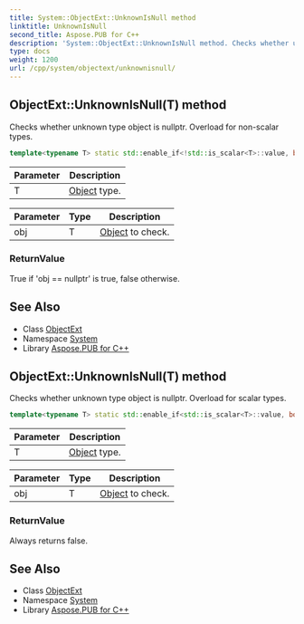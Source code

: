 ```yaml
---
title: System::ObjectExt::UnknownIsNull method
linktitle: UnknownIsNull
second_title: Aspose.PUB for C++
description: 'System::ObjectExt::UnknownIsNull method. Checks whether unknown type object is nullptr. Overload for non-scalar types in C++.'
type: docs
weight: 1200
url: /cpp/system/objectext/unknownisnull/
---
```

## ObjectExt::UnknownIsNull(T) method


Checks whether unknown type object is nullptr. Overload for non-scalar types.

```cpp
template<typename T> static std::enable_if<!std::is_scalar<T>::value, bool>::type System::ObjectExt::UnknownIsNull(T obj)
```


| Parameter | Description |
| --- | --- |
| T | [Object](../../object/) type. |

| Parameter | Type | Description |
| --- | --- | --- |
| obj | T | [Object](../../object/) to check. |

### ReturnValue

True if 'obj == nullptr' is true, false otherwise.

## See Also

* Class [ObjectExt](../)
* Namespace [System](../../)
* Library [Aspose.PUB for C++](../../../)
## ObjectExt::UnknownIsNull(T) method


Checks whether unknown type object is nullptr. Overload for scalar types.

```cpp
template<typename T> static std::enable_if<std::is_scalar<T>::value, bool>::type System::ObjectExt::UnknownIsNull(T obj)
```


| Parameter | Description |
| --- | --- |
| T | [Object](../../object/) type. |

| Parameter | Type | Description |
| --- | --- | --- |
| obj | T | [Object](../../object/) to check. |

### ReturnValue

Always returns false.

## See Also

* Class [ObjectExt](../)
* Namespace [System](../../)
* Library [Aspose.PUB for C++](../../../)
